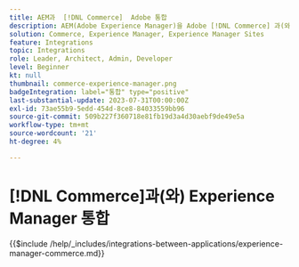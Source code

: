 ```yaml
---
title: AEM과  [!DNL Commerce]  Adobe 통합
description: AEM(Adobe Experience Manager)을 Adobe [!DNL Commerce] 과(와) 통합하여 매력적인 쇼핑 경험을 구축하십시오.
solution: Commerce, Experience Manager, Experience Manager Sites
feature: Integrations
topic: Integrations
role: Leader, Architect, Admin, Developer
level: Beginner
kt: null
thumbnail: commerce-experience-manager.png
badgeIntegration: label="통합" type="positive"
last-substantial-update: 2023-07-31T00:00:00Z
exl-id: 73ae55b9-5edd-454d-8ce8-84033559bb96
source-git-commit: 509b227f360718e81fb19d3a4d30aebf9de49e5a
workflow-type: tm+mt
source-wordcount: '21'
ht-degree: 4%

---
```


# [!DNL Commerce]과(와) Experience Manager 통합

{{$include /help/_includes/integrations-between-applications/experience-manager-commerce.md}}
